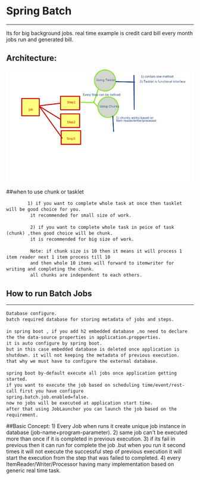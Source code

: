 # Spring Batch
-------------------------
Its for big background jobs. real time example is credit card bill every month jobs run and generated bill.

Architecture:
---------------

<img src="mdimgs/batch_arch.png"/>
 

##when to use chunk or tasklet

			1) if you want to complete whole task at once then tasklet will be good choice for you.
			 it recommended for small size of work.
			 
			 2) if you want to complete whole task in peice of task (chunk) ,then good choice will be chunk.
			 it is recommended for big size of work.
			 
			 Note: if chunk size is 10 then it means it will process 1 item reader next 1 item process till 10 
			 and then whole 10 items will forward to itemwriter for writing and completing the chunk. 
			 all chunks are independent to each others.
 






## How to run Batch Jobs
------------------------------
	Database configure.
	batch required database for storing metadata of jobs and steps.
	
	in spring boot , if you add h2 embedded database ,no need to declare the the data-source properties in application.propperties.
	it is auto configure by spring boot.
	but in this case embedded database is deleted once application is shutdown. it will not keeping the metadata of previous execution.
	that why we must have to configure the external database.
	
	spring boot by-default execute all jobs once application getting started.
	if you want to execute the job based on scheduling time/event/rest-call first you have configure
	spring.batch.job.enabled=false.
	now no jobs will be executed at application start time.
	after that using JobLauncher you can launch the job based on the requirement.


##Basic Concept:
	1) Every Job when runs it create unique job instance in database (job-name+program-parameter).
	2) same job can't be executed more than once if it is completed in previous execution.
	3) if its fail in previous then it can run for complete the job .but when you run it second times 
	it will not execute the successful step of previous execution it will start the execution from the step that was failed to completed.
	4) every ItemReader/Writer/Processor having many implementation based on generic real time task.
	
	